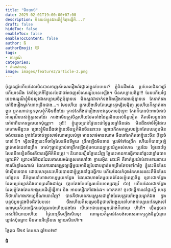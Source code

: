 ```yaml
---
title: "មិនយល់"
date: 2025-02-01T19:00:00+07:00
description: មិនយល់ខ្លួនឯងតើខ្ញុំកំពុងធ្វើអី...?
draft: false
hideToc: false
enableToc: false
enableTocContent: false
author: ធិ
authorEmoji: 🐱
tags: 
- អារម្មណ៍
categories:
- កំណត់ហេតុ
image: images/feature2/article-2.png
---
```


<!-- ![Sun Set](/kh/posts/img/sunset-01.jpg) -->

<p style="text-align: justify;">ប៉ុន្មានឆ្នាំហើយដែលមិនបានចេញសំណេររឿងរ៉ាវផ្ទាល់ខ្លួនបែបនេះ? ខ្ញុំមិនដឹងដែរ ប្រហែលជិត៣ឆ្នាំហើយទេដឹង តែចំឡែកអីថ្ងៃនេះបែជាចង់ចេញសំណេរមួយនេះឡើង។ មិនសប្បាយចិត្ត!!! មែនហើយថ្ងៃនេះអារម្មណ៏ខ្ញុំមិនសូវជាសប្បាយចិត្តប៉ុន្មានទេ មិនសូវជាទាក់ទងនិងរឿងការងារប៉ុន្មានទេ តែទាក់ទងទៅនិងរឿងម្នាក់នោះច្រើនជាង...។ មែនហើយ ពួកយើងទើបតែឈ្លោះគ្នាម្សិលម៉ិញ រួចហើយក៏ស្ងាត់រាងខ្លួន អ្នកណាជាអ្នកខុសខ្ញុំក៏មិនដឹងដែរ គ្រាន់តែដឹងថារឿងនោះវាតូចតាចប៉ុន្នោះ តែវាក៏បានប៉ះពាល់ដល់អារម្មណ៏របស់ខ្ញុំគួរសមដែរ ការងារមិនត្រូវចិត្តហើយថែមទាំងដៃគូរមិនយល់ចិត្តទៀត គិតមើលខ្លួនឯងទៅថាពិបាកទទួលយកប៉ុណ្ណា។ អូ!!! ខ្ញុំភ្លេចប្រាប់ថ្ងៃនេះជាថ្ងៃចូលឆ្នាំចិនផង មិនដឹងថាចំថ្ងៃដែលគេហាមអីខ្លះទេ ព្រោះខ្ញុំមិនដឹងថាខ្ញុំនេះចិនឬក៏មិនចិននោះទេ ព្រោះកើតមកគ្រួសារខ្ញុំរកតែបបរហូបមិនចង់បានផង គ្រាន់តែថាឥឡូវសាច់ឈាមស្រស់ថ្លា មានសាច់មានឈាម ចឹងទៅគេគិតថាខ្ញុំនេះចិន (ខ្មែរចំបាទ!!!)។ ម្សិលម៉ិញនេះគឺថាថ្ងៃសែនចិនទីមួយ ព្រឹកឡើងមិនទាន់ មួរម៉ៅទាំងព្រឹក ហើយក៏បានច្រឡំផ្លាត់មាត់ជេទាំងព្រឹក ចាស់ៗធ្លាប់ប្រាប់ថាព្រឹកឡើងកុំអោយជេគ្នាប្រយ័ត្នអស់ហេង ត្រូវដែរ ថ្ងៃនោះថ្ងៃសែនទី១ទៀតចឹងតើបានធ្វើអីក៏មិនត្រូវ ។ និយាយរឿងថ្ងៃនេះវិញ ថ្ងៃនេះមានការធ្វើការនៅផ្ទះជាខ្លាំងបាទ ព្រោះអី? ព្រោះអតិថិជនដែលភាសារអង់គ្លេសគេហៅថា ក្លាយអ៊ិន នោះអី គឺគាត់ប្រយ៉ាប់ទាមទាររបាយការណ៏ខ្លាំងណាស់ ដែលការងារតម្រូវឲ្យធ្វើមួយអាទិត្យបែជាបន្ទាន់មកត្រឹមតែ២ទៅ៣ថ្ងៃ ខ្ញុំនេះមិនមែនម៉ាស៊ីនទេបាទ ដោយហេតុនេះហើយបានជាខ្ញុំត្រូវនៅផ្ទះធ្វើការ ហើយដែលកំពុងតែសសេរនេះគឺមិនមែននៅផ្ទះទេ គឺកំពុងនៅហាងកាហ្វេមួយកន្លែង ដែលជាហាងតែមួយគត់ដែលខ្ញុំពេញចិត្ត ព្រោះជាកន្លែងដែលស្ងប់ស្ងាត់និងមានព្រលឹងជាខ្មែរ (តុបតែងបែបខ្មែរសម័យទស្សវត្សរ៍ ៩០) ហើយដែលជាកន្លែងដែលខ្ញុំតែងតែមកអង្គុយដើម្បីធ្វើការ និង អានសៀវភៅផងដែរ។ ហាកកក! ចុះថាធ្វើការនៅផ្ទះហ្អី ហេតុក៏ថានៅហាងកាហ្វេអីណានោះវិញ? បាទគឺថាមានការស្ត្រេសជាខ្លាំងដែលត្រូវនៅអង្គុយម្នាក់ឯង ក្នុងបន្ទប់បួនជ្រុងបិទជិតបែបនេះ ចឹងហើយក៏សម្រេចចិត្តថាទៅអង្គុយនៅហាងកាហ្វេនេះតែម្ដងទៅ ណាមួយក៏បានធ្វើការចប់រួចរាល់ហើយផងដែរ បើទោះជាចេញមុនម៉ោងក៏ដោយ ហិហិ។ ហ៊ឹមដូចជាអស់អីនិយាយហើយ ថ្ងៃនេះត្រឹមហ្នឹងសិនចុះ ណាមួយក៏គ្រាន់តែចង់សរសេរពាក្យក្នុងចិត្តប៉ុន្មានឃ្លាតែប៉ុណ្នោះ មិនមានអីច្រើនទេ ឡាយសិនហ៊ា៕</p>  

ថ្ងៃពុធ ទី២៩ ខែមករា ឆ្នាំ២០២៥

<b>ធិ</b>